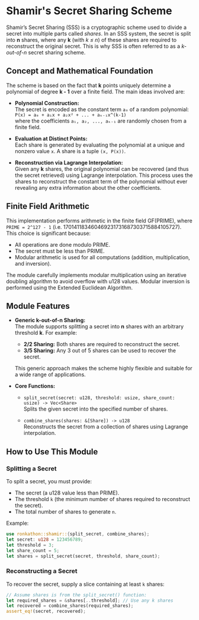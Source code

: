 # Shamir's Secret Sharing Scheme

Shamir’s Secret Sharing (SSS) is a cryptographic scheme used to divide a secret into multiple parts called *shares*. In an SSS system, the secret is split into **n** shares, where any **k** (with *k ≤ n*) of these shares are required to reconstruct the original secret. This is why SSS is often referred to as a *k-out-of-n* secret sharing scheme.

## Concept and Mathematical Foundation

The scheme is based on the fact that **k** points uniquely determine a polynomial of degree **k - 1** over a finite field. The main ideas involved are:

- **Polynomial Construction:**  
  The secret is encoded as the constant term `a₀` of a random polynomial:  
  `P(x) = a₀ + a₁x + a₂x² + ... + aₖ₋₁x^(k-1)`  
  where the coefficients `a₁, a₂, ..., aₖ₋₁` are randomly chosen from a finite field.

- **Evaluation at Distinct Points:**  
  Each share is generated by evaluating the polynomial at a unique and nonzero value `x`. A share is a tuple `(x, P(x))`.

- **Reconstruction via Lagrange Interpolation:**  
  Given any **k** shares, the original polynomial can be recovered (and thus the secret retrieved) using Lagrange interpolation. This process uses the shares to reconstruct the constant term of the polynomial without ever revealing any extra information about the other coefficients.

## Finite Field Arithmetic

This implementation performs arithmetic in the finite field GF(PRIME), where  
`PRIME = 2^127 - 1` (i.e. 170141183460469231731687303715884105727).  
This choice is significant because:

- All operations are done modulo PRIME.
- The secret must be less than PRIME.
- Modular arithmetic is used for all computations (addition, multiplication, and inversion).

The module carefully implements modular multiplication using an iterative doubling algorithm to avoid overflow with u128 values. Modular inversion is performed using the Extended Euclidean Algorithm.

## Module Features

- **Generic k-out-of-n Sharing:**  
  The module supports splitting a secret into **n** shares with an arbitrary threshold **k**. For example:
  - **2/2 Sharing:** Both shares are required to reconstruct the secret.
  - **3/5 Sharing:** Any 3 out of 5 shares can be used to recover the secret.
  
  This generic approach makes the scheme highly flexible and suitable for a wide range of applications.

- **Core Functions:**
  - `split_secret(secret: u128, threshold: usize, share_count: usize) -> Vec<Share>`  
    Splits the given secret into the specified number of shares.
    
  - `combine_shares(shares: &[Share]) -> u128`  
    Reconstructs the secret from a collection of shares using Lagrange interpolation.


## How to Use This Module

### Splitting a Secret

To split a secret, you must provide:

- The secret (a u128 value less than PRIME).
- The threshold `k` (the minimum number of shares required to reconstruct the secret).
- The total number of shares to generate `n`.

Example:
```rust
use ronkathon::shamir::{split_secret, combine_shares};
let secret: u128 = 123456789;
let threshold = 3;
let share_count = 5;
let shares = split_secret(secret, threshold, share_count);
```


### Reconstructing a Secret

To recover the secret, supply a slice containing at least `k` shares:

```rust
// Assume shares is from the split_secret() function:
let required_shares = &shares[..threshold]; // Use any k shares
let recovered = combine_shares(required_shares);
assert_eq!(secret, recovered);
```

